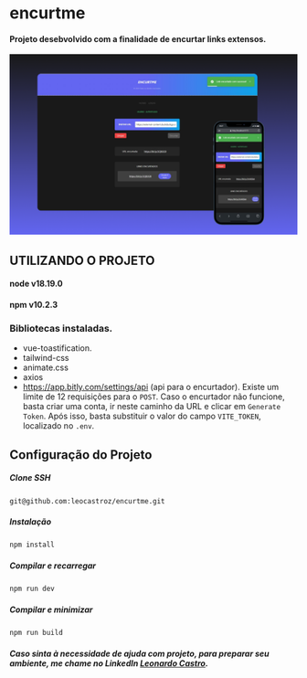 # encurtme

#### Projeto desebvolvido com a finalidade de encurtar links extensos.

![](./public/github_img.png)

## UTILIZANDO O PROJETO

#### node v18.19.0
#### npm v10.2.3

### Bibliotecas instaladas.
- vue-toastification.
- tailwind-css
- animate.css
- axios
- https://app.bitly.com/settings/api (api para o encurtador). Existe um limite de 12 requisições para o `POST`. Caso o encurtador não funcione, basta criar uma conta, ir neste caminho da URL e clicar em `Generate Token`. Após isso, basta substituir o valor do campo `VITE_TOKEN`, localizado no `.env`.

## Configuração do Projeto

##### Clone SSH
```sh
git@github.com:leocastroz/encurtme.git
```

##### Instalação
```sh
npm install
```

##### Compilar e recarregar

```sh
npm run dev
```

##### Compilar e minimizar

```sh
npm run build
```

##### Caso sinta à necessidade de ajuda com projeto, para preparar seu ambiente, me chame no LinkedIn <a href="https://www.linkedin.com/in/leoscastro/">Leonardo Castro</a>.
